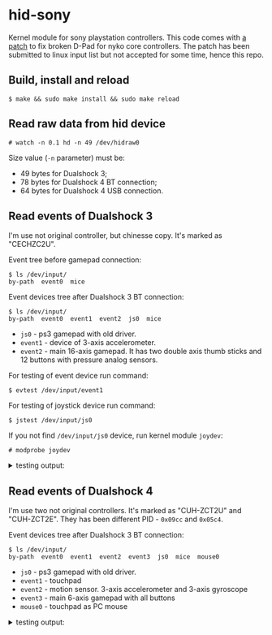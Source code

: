 # hid-sony

Kernel module for sony playstation controllers. This code comes with [a patch](https://patchwork.kernel.org/patch/10675239/) to fix broken D-Pad for nyko core controllers.
The patch has been submitted to linux input list but not accepted for some time, hence this repo.

## Build, install and reload

```
$ make && sudo make install && sudo make reload
```

## Read raw data from hid device

~~~
# watch -n 0.1 hd -n 49 /dev/hidraw0
~~~
Size value (`-n` parameter) must be:
- 49 bytes for Dualshock 3;
- 78 bytes for Dualshock 4 BT connection;
- 64 bytes for Dualshock 4 USB connection.

## Read events of Dualshock 3

I'm use not original controller, but chinesse copy. It's marked as "CECHZC2U".

Event tree before gamepad connection:

~~~
$ ls /dev/input/
by-path  event0  mice
~~~

Event devices tree after Dualshock 3 BT connection:

~~~
$ ls /dev/input/
by-path  event0  event1  event2  js0  mice
~~~

- `js0` - ps3 gamepad with old driver.
- `event1` - device of 3-axis accelerometer.
- `event2` - main 16-axis gamepad. It has two double axis thumb sticks and 12 buttons with pressure analog sensors.

For testing of event device run command:

~~~
$ evtest /dev/input/event1
~~~

For testing of joystick device run command:

~~~
$ jstest /dev/input/js0
~~~

If you not find `/dev/input/js0` device, run kernel module `joydev`:

~~~
# modprobe joydev
~~~

<details>
  <summary>testing output:</summary>

  ~~~
$ jstest /dev/input/js0
Driver version is 2.1.0.
Joystick (Sony PLAYSTATION(R)3 Controller) has 16 axes (X, Y, Z, Rx, Ry, Rz, Gas, Brake, Hat0X, Hat0Y, Hat1X, Hat1Y, Hat2X, Hat2Y, Hat3X, Hat3Y)
and 17 buttons (BtnA, BtnB, BtnX, BtnY, BtnTL, BtnTR, BtnTL2, BtnTR2, BtnSelect, BtnStart, BtnMode, BtnThumbL, BtnThumbR, (null), (null), (null), (null)).
Testing ... (interrupt to exit)
  ~~~

  ~~~
$ evtest /dev/input/event1
Input driver version is 1.0.1
Input device ID: bus 0x5 vendor 0x54c product 0x268 version 0x8000
Input device name: "Sony PLAYSTATION(R)3 Controller Motion Sensors"
Supported events:
  Event type 0 (EV_SYN)
  Event type 3 (EV_ABS)
    Event code 0 (ABS_X)
      Value    -11
      Min     -512
      Max      511
      Fuzz       4
      Resolution     113
    Event code 1 (ABS_Y)
      Value    274
      Min     -512
      Max      511
      Fuzz       4
      Resolution     113
    Event code 2 (ABS_Z)
      Value    163
      Min     -512
      Max      511
      Fuzz       4
      Resolution     113
Properties:
  Property type 6 (INPUT_PROP_ACCELEROMETER)
Testing ... (interrupt to exit)
  ~~~

  ~~~
Input driver version is 1.0.1
Input device ID: bus 0x5 vendor 0x54c product 0x268 version 0x8000
Input device name: "Sony PLAYSTATION(R)3 Controller"
Supported events:
  Event type 0 (EV_SYN)
  Event type 1 (EV_KEY)
    Event code 304 (BTN_SOUTH)
    Event code 305 (BTN_EAST)
    Event code 307 (BTN_NORTH)
    Event code 308 (BTN_WEST)
    Event code 310 (BTN_TL)
    Event code 311 (BTN_TR)
    Event code 312 (BTN_TL2)
    Event code 313 (BTN_TR2)
    Event code 314 (BTN_SELECT)
    Event code 315 (BTN_START)
    Event code 316 (BTN_MODE)
    Event code 317 (BTN_THUMBL)
    Event code 318 (BTN_THUMBR)
    Event code 544 (BTN_DPAD_UP)
    Event code 545 (BTN_DPAD_DOWN)
    Event code 546 (BTN_DPAD_LEFT)
    Event code 547 (BTN_DPAD_RIGHT)
  Event type 3 (EV_ABS)
    Event code 0 (ABS_X)
      Value    132
      Min        0
      Max      255
      Flat      15
    Event code 1 (ABS_Y)
      Value    128
      Min        0
      Max      255
      Flat      15
    Event code 2 (ABS_Z)
      Value      0
      Min        0
      Max      255
      Flat      15
    Event code 3 (ABS_RX)
      Value    128
      Min        0
      Max      255
      Flat      15
    Event code 4 (ABS_RY)
      Value    128
      Min        0
      Max      255
      Flat      15
    Event code 5 (ABS_RZ)
      Value      0
      Min        0
      Max      255
      Flat      15
    Event code 9 (ABS_GAS)
      Value      0
      Min        0
      Max      255
      Flat      15
    Event code 10 (ABS_BRAKE)
      Value      0
      Min        0
      Max      255
      Flat      15
    Event code 16 (ABS_HAT0X)
      Value      0
      Min        0
      Max      255
      Flat      15
    Event code 17 (ABS_HAT0Y)
      Value      0
      Min        0
      Max      255
      Flat      15
    Event code 18 (ABS_HAT1X)
      Value      0
      Min        0
      Max      255
      Flat      15
    Event code 19 (ABS_HAT1Y)
      Value      0
      Min        0
      Max      255
      Flat      15
    Event code 20 (ABS_HAT2X)
      Value      0
      Min        0
      Max      255
      Flat      15
    Event code 21 (ABS_HAT2Y)
      Value      0
      Min        0
      Max      255
      Flat      15
    Event code 22 (ABS_HAT3X)
      Value      0
      Min        0
      Max      255
      Flat      15
    Event code 23 (ABS_HAT3Y)
      Value      0
      Min        0
      Max      255
      Flat      15
  Event type 4 (EV_MSC)
    Event code 4 (MSC_SCAN)
  Event type 21 (EV_FF)
    Event code 80 (FF_RUMBLE)
    Event code 81 (FF_PERIODIC)
    Event code 88 (FF_SQUARE)
    Event code 89 (FF_TRIANGLE)
    Event code 90 (FF_SINE)
    Event code 96 (FF_GAIN)
Properties:
Testing ... (interrupt to exit)
  ~~~
</details>

## Read events of Dualshock 4

I'm use two not original controllers. It's marked as "CUH-ZCT2U" and "CUH-ZCT2E". They has been different PID - `0x09cc` and `0x05c4`.

Event devices tree after Dualshock 3 BT connection:

~~~
$ ls /dev/input/
by-path  event0  event1  event2  event3  js0  mice  mouse0
~~~

- `js0` - ps3 gamepad with old driver.
- `event1` - touchpad
- `event2` - motion sensor. 3-axis accelerometer and 3-axis gyroscope
- `event3` - main 6-axis gamepad with all buttons
- `mouse0` - touchpad as PC mouse

<details>
  <summary>testing output:</summary>

~~~
$ jstest /dev/input/js0
Driver version is 2.1.0.
Joystick (Wireless Controller) has 8 axes (X, Y, Z, Rx, Ry, Rz, Hat0X, Hat0Y)
and 13 buttons (BtnA, BtnB, BtnX, BtnY, BtnTL, BtnTR, BtnTL2, BtnTR2, BtnSelect, BtnStart, BtnMode, BtnThumbL, BtnThumbR).
Testing ... (interrupt to exit)
~~~

~~~
$ evtest /dev/input/event1
Input driver version is 1.0.1
Input device ID: bus 0x5 vendor 0x54c product 0x9cc version 0x8100
Input device name: "Wireless Controller Touchpad"
Supported events:
  Event type 0 (EV_SYN)
  Event type 1 (EV_KEY)
    Event code 272 (BTN_LEFT)
    Event code 325 (BTN_TOOL_FINGER)
    Event code 330 (BTN_TOUCH)
    Event code 333 (BTN_TOOL_DOUBLETAP)
  Event type 3 (EV_ABS)
    Event code 0 (ABS_X)
      Value   1689
      Min        0
      Max     1920
    Event code 1 (ABS_Y)
      Value    518
      Min        0
      Max      942
    Event code 47 (ABS_MT_SLOT)
      Value      0
      Min        0
      Max        1
    Event code 53 (ABS_MT_POSITION_X)
      Value      0
      Min        0
      Max     1920
    Event code 54 (ABS_MT_POSITION_Y)
      Value      0
      Min        0
      Max      942
    Event code 57 (ABS_MT_TRACKING_ID)
      Value      0
      Min        0
      Max    65535
Properties:
  Property type 0 (INPUT_PROP_POINTER)
  Property type 2 (INPUT_PROP_BUTTONPAD)
Testing ... (interrupt to exit)
~~~

~~~
$ evtest /dev/input/event2
Input driver version is 1.0.1
Input device ID: bus 0x5 vendor 0x54c product 0x9cc version 0x8100
Input device name: "Wireless Controller Motion Sensors"
Supported events:
  Event type 0 (EV_SYN)
  Event type 3 (EV_ABS)
    Event code 0 (ABS_X)
      Value    -24
      Min   -32768
      Max    32768
      Fuzz      16
      Resolution    8192
    Event code 1 (ABS_Y)
      Value   7888
      Min   -32768
      Max    32768
      Fuzz      16
      Resolution    8192
    Event code 2 (ABS_Z)
      Value   1537
      Min   -32768
      Max    32768
      Fuzz      16
      Resolution    8192
    Event code 3 (ABS_RX)
      Value   -317
      Min   -2097152
      Max   2097152
      Fuzz      16
      Resolution    1024
    Event code 4 (ABS_RY)
      Value    762
      Min   -2097152
      Max   2097152
      Fuzz      16
      Resolution    1024
    Event code 5 (ABS_RZ)
      Value   -381
      Min   -2097152
      Max   2097152
      Fuzz      16
      Resolution    1024
  Event type 4 (EV_MSC)
    Event code 5 (MSC_TIMESTAMP)
Properties:
  Property type 6 (INPUT_PROP_ACCELEROMETER)
Testing ... (interrupt to exit)
~~~

~~~
$evtest /dev/input/event3
Input driver version is 1.0.1
Input device ID: bus 0x5 vendor 0x54c product 0x9cc version 0x8100
Input device name: "Wireless Controller"
Supported events:
  Event type 0 (EV_SYN)
  Event type 1 (EV_KEY)
    Event code 304 (BTN_SOUTH)
    Event code 305 (BTN_EAST)
    Event code 307 (BTN_NORTH)
    Event code 308 (BTN_WEST)
    Event code 310 (BTN_TL)
    Event code 311 (BTN_TR)
    Event code 312 (BTN_TL2)
    Event code 313 (BTN_TR2)
    Event code 314 (BTN_SELECT)
    Event code 315 (BTN_START)
    Event code 316 (BTN_MODE)
    Event code 317 (BTN_THUMBL)
    Event code 318 (BTN_THUMBR)
  Event type 3 (EV_ABS)
    Event code 0 (ABS_X)
      Value    128
      Min        0
      Max      255
      Flat      15
    Event code 1 (ABS_Y)
      Value    128
      Min        0
      Max      255
      Flat      15
    Event code 2 (ABS_Z)
      Value      0
      Min        0
      Max      255
      Flat      15
    Event code 3 (ABS_RX)
      Value    128
      Min        0
      Max      255
      Flat      15
    Event code 4 (ABS_RY)
      Value    128
      Min        0
      Max      255
      Flat      15
    Event code 5 (ABS_RZ)
      Value      0
      Min        0
      Max      255
      Flat      15
    Event code 16 (ABS_HAT0X)
      Value      0
      Min       -1
      Max        1
    Event code 17 (ABS_HAT0Y)
      Value      0
      Min       -1
      Max        1
  Event type 4 (EV_MSC)
    Event code 4 (MSC_SCAN)
  Event type 21 (EV_FF)
    Event code 80 (FF_RUMBLE)
    Event code 81 (FF_PERIODIC)
    Event code 88 (FF_SQUARE)
    Event code 89 (FF_TRIANGLE)
    Event code 90 (FF_SINE)
    Event code 96 (FF_GAIN)
Properties:
Testing ... (interrupt to exit)
~~~
</details>